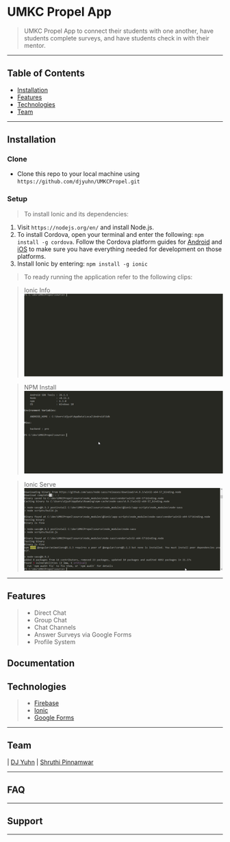 # UMKC Propel App

> UMKC Propel App to connect their students with one another, have students complete surveys, and have students check in with their mentor.


---

## Table of Contents

- [Installation](#installation)
- [Features](#features)
- [Technologies](#technologies)
- [Team](#team)

---


## Installation

### Clone

- Clone this repo to your local machine using `https://github.com/djyuhn/UMKCPropel.git`

### Setup

> To install Ionic and its dependencies:
 1) Visit `https://nodejs.org/en/` and install Node.js.
 2) To install Cordova, open your terminal and enter the following:
 `npm install -g cordova`. 
 Follow the Cordova platform guides for [Android](https://cordova.apache.org/docs/en/latest/guide/platforms/android/index.html) and [iOS](https://cordova.apache.org/docs/en/latest/guide/platforms/ios/index.html) to make sure you have everything needed for development on those platforms.
 3) Install Ionic by entering:
 `npm install -g ionic`

> To ready running the application refer to the following clips:

> Ionic Info
![Ionic Info](/docs/gifs/README/ionic_info.gif?raw=true "Ionic Info")

> NPM Install
![NPM Install](/docs/gifs/README/npm_install.gif?raw=true "NPM Install")

> Ionic Serve
![Ionic Serve](/docs/gifs/README/ionic_serve.gif?raw=true "Ionic Serve")

---

## Features

>- Direct Chat
>- Group Chat
>- Chat Channels
>- Answer Surveys via Google Forms
>- Profile System

## Documentation

## Technologies

>- [Firebase](https://firebase.google.com/)
>- [Ionic](https://ionicframework.com/)
>- [Google Forms](https://www.google.com/forms/about/)

---

## Team

>
| [DJ Yuhn](https://github.com/djyuhn) | [Shruthi Pinnamwar](https://github.com/shruthipinnamwar)


---

## FAQ

---

## Support

---
